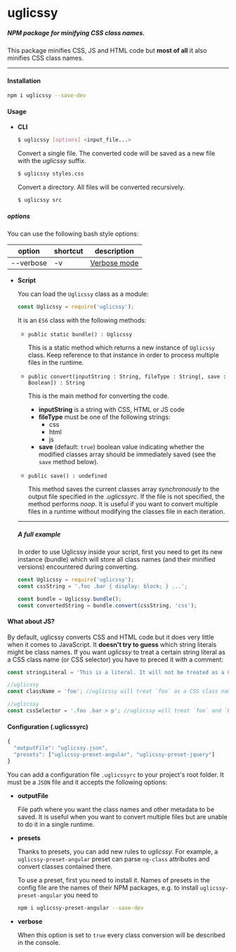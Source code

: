 # uglicssy
##### NPM package for minifying CSS *class names*.
  This package minifies CSS, JS and HTML code but **most of all** it also minifies CSS class names.

---
#### Installation
```bash
npm i uglicssy --save-dev
```

#### Usage
+ **CLI** 

  ```bash
  $ uglicssy [options] <input_file...>
  ```

  Convert a single file. The converted code will be saved as a new file with the _uglicssy_ suffix.
  ```bash
  $ uglicssy styles.css
  ```
  
  Convert a directory. All files will be converted recursively.
  ```bash
  $ uglicssy src
  ```
  
##### options
  You can use the following bash style options:

  option | shortcut | description
  ------ | -------- | -----------
  --verbose | -v | [Verbose mode](#verbose)
  
+ **Script**

  You can load the `Uglicssy` class as a module:
  
  ```javascript
  const Uglicssy = require('uglicssy');
  ```
  
  It is an `ES6` class with the following methods:
  
  + `public static bundle() : Uglicssy`
  
    This is a static method which returns a new instance of `Uglicssy` class. Keep reference to that instance in order to process multiple files in the runtime.
  
  + `public convert(inputString : String, fileType : String[, save : Boolean]) : String`
  
    This is the main method for converting the code.
    + **inputString** is a string with CSS, HTML or JS code
    + **fileType** must be one of the following strings:
      + css
      + html
      + js
    + **save** (default: `true`) boolean value indicating whether the modified classes array should be immediately saved (see the `save` method below).
    
  + `public save() : undefined`
    
    This method saves the current classes array _synchronously_ to the output file specified in the _.uglicssyrc_. If the file is not specified, the method performs _noop_.
    It is useful if you want to convert multiple files in a runtime without modifying the classes file in each iteration.
  
  ---
  ##### A full example

  In order to use Uglicssy inside your script, first you need to get its new instance (bundle) which will store all class names (and their minified versions) encountered during converting.
  
  ```javascript
  const Uglicssy = require('uglicssy');
  const cssString = '.foo .bar { display: block; } ...';
  
  const bundle = Uglicssy.bundle();
  const convertedString = bundle.convert(cssString, 'css');
  ```
  
#### What about JS?

By default, uglicssy converts CSS and HTML code but it does very little when it comes to JavaScript. It **doesn't try to guess** which string literals might be class names. If you want *uglicssy* to treat a certain string literal as a CSS class name (or CSS selector) you have to preced it with a comment:
  
```javascript
const stringLiteral = 'This is a literal. It will not be treated as a CSS class';

//uglicssy
const className = 'foo'; //uglicssy will treat `foo` as a CSS class name

//uglicssy
const cssSelector = '.foo .bar > p'; //uglicssy will treat `foo` and `bar` as a CSS class names
```
  
#### Configuration (.uglicssyrc)

```javascript
{
  "outputFile": "uglicssy.json",
  "presets": ["uglicssy-preset-angular", "uglicssy-preset-jquery"]
}
```

You can add a configuration file `.uglicssyrc` to your project's root folder. It must be a `JSON` file and it accepts the following options:
+ **outputFile**

  File path where you want the class names and other metadata to be saved. It is useful when you want to convert multiple files but are unable to do it in a single runtime.
+ **presets**
  
  Thanks to presets, you can add new rules to *uglicssy*. For example, a `uglicssy-preset-angular` preset can parse `ng-class` attributes and convert classes contained there.
  
  To use a preset, first you need to install it. Names of presets in the config file are the names of their NPM packages, e.g. to install `uglicssy-preset-angular` you need to
  
  ```bash
  npm i uglicssy-preset-angular --save-dev
  ```
+ **verbose**
  
  When this option is set to `true` every class conversion will be described in the console.
